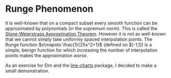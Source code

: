 # Runge Phenomenon
It is well-known that on a compact subset every smooth function can be approximated by polynomials (in the supremum norm). This is called the [Stone-Weierstrass Approximation Theorem](https://en.wikipedia.org/wiki/Stone%E2%80%93Weierstrass_theorem). However it is not as well-known that we cannot simply take uniformly spaced interpolation points.
The Runge function $x\mapsto \frac{1}{25x^2+1}$ (defined on $[-1,1]) is a simple, benign function for which increasing the number of interpolation points makes the approximation *worse*.

As an exercise for Elm and the [line-charts](https://package.elm-lang.org/packages/terezka/line-charts/2.0.1/) package, I decided to make a small demonstration.
